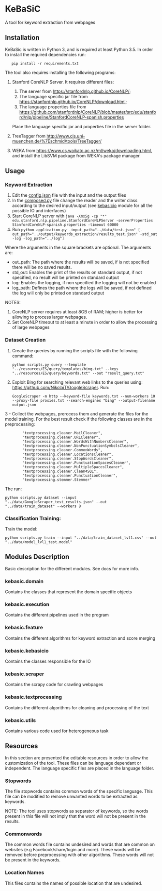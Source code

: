 # KeBaSiC
A tool for keyword extraction from webpages 

## Installation
KeBaSic is written in Python 3, and is required at least Python 3.5. In order to install the required dependencies run:

```
   pip install -r requirements.txt
```

The tool also requires installing the following programs:

1. Stanford CoreNLP Server. It requires different files:
   1. The server from <a href="https://stanfordnlp.github.io/CoreNLP/">https://stanfordnlp.github.io/CoreNLP/</a>;
   2. The language specific jar file from <a href="https://stanfordnlp.github.io/CoreNLP/download.html">https://stanfordnlp.github.io/CoreNLP/download.html</a>; 
   3. The language properties file from <a href="https://github.com/stanfordnlp/CoreNLP/blob/master/src/edu/stanford/nlp/pipeline/StanfordCoreNLP-spanish.properties">https://github.com/stanfordnlp/CoreNLP/blob/master/src/edu/stanford/nlp/pipeline/StanfordCoreNLP-spanish.properties</a>

    Place the language specific jar and properties file in the server folder.
2. TreeTagger from <a href="http://www.cis.uni-muenchen.de/%7Eschmid/tools/TreeTagger/">http://www.cis.uni-muenchen.de/%7Eschmid/tools/TreeTagger/</a>

3. WEKA from https://www.cs.waikato.ac.nz/ml/weka/downloading.html, and install the LibSVM package from WEKA's package manager.

## Usage
### Keyword Extraction
1. Edit the [config.json](kebasic/config.json) file with the input and the output files
2. In the [composed.py](kebasic/executions/composed.py) file change the reader and the writer class according to the desired input/output (see [kebasicio](kebasic.kebasicio) module for all the possible IO and interfaces)
3. Start CoreNLP server with ```java -Xmx5g -cp "*" edu.stanford.nlp.pipeline.StanfordCoreNLPServer -serverProperties StanfordCoreNLP-spanish.properties -timeout 60000```
4. Run ```python application.py -input_path="../data/test.json" [-out_path="../output/keywords_extraction/results_test.json" -std_out -log -log_path="../log"]```

Where the arguments in the square brackets are optional. The arguments are:
* out_path: The path where the results will be saved, if is not specified there will be no saved results.
* std_out: Enables the print of the results on standard output, if not specified, no result will be printed on standard output
* log: Enables the logging, if non specified the logging will not be enabled
* log_path: Defines the path where the logs will be saved, if not defined the log will only be printed on standard output

NOTES:

1. CoreNLP server requires at least 8GB of RAM; higher is better for allowing to process larger webpages.
2. Set CoreNLP timeout to at least a minute in order to allow the processing of large webpages
### Dataset Creation
1. Create the queries by running the scripts file with the following command:

    ```python scripts.py query --template "../resources/ES/query/templates/bing.txt" --keys "../resources/ES/query/keywords.txt" --out "result_query.txt"```

2. Exploit Bing for searching relevant web links to the queries using: https://github.com/NikolaiT/GoogleScraper. 
Run:

	```GoogleScraper -m http --keyword-file keywords.txt --num-workers 10 --proxy-file proxies.txt --search-engines "bing" --output-filename output.json```
	
3 - Collect the webpages, prerocess them and generate the files for the model training. For the best result check if the following classes are in the preprocessing:
      
         
            "textprocessing.cleaner.MailCleaner",
            "textprocessing.cleaner.URLCleaner",
            "textprocessing.cleaner.WordsWithNumbersCleaner",
            "textprocessing.cleaner.NonPunctuationSymbolsCleaner",
            "textprocessing.cleaner.CommonWords",
            "textprocessing.cleaner.LocationsCleaner",
            "textprocessing.cleaner.StopWordsCleaner",
            "textprocessing.cleaner.PunctuationSpacesCleaner",
            "textprocessing.cleaner.MultipleSpacesCleaner",
            "textprocessing.cleaner.Clean4SQL",
            "textprocessing.cleaner.PunctuationCleaner",
            "textprocessing.stemmer.Stemmer"
        
The run:

	python scripts.py dataset --input "../data/GoogleScraper_test_results.json" --out "../data/train_dataset" --workers 8

### Classification Training:
Train the model:

    python scripts.py train --input "../data/train_dataset_lvl1.csv" --out "../data/model_lvl1_test.model"


## Modules Description
Basic description for the different modules. See docs for more info.
### kebasic.domain
Contains the classes that represent the domain specific objects
### kebasic.execution
Contains the different pipelines used in the program
### kebasic.feature
Contains the different algorithms for keyword extraction and score merging
### kebasic.kebasicio
Contains the classes responsible for the IO 
### kebasic.scraper
Contains the scrapy code for crawling webpages
### kebasic.textprocessing
Contains the different algorithms for cleaning and processing of the text
### kebasic.utils
Contains various code used for heterogeneous task

## Resources
In this section are presented the editable resources in order to allow the customization of the tool.
These files can be language dependant or independent. The language specific files are placed in the language folder.
### Stopwords
The file stopwords contains common words of the specific language. This file can be modified to remove unwanted words to be extracted as keywords.

NOTE: The tool uses stopwords as separator of keywords, so the words present in this file will not imply that the word will not be present in the results.

### Commonwords 
The common words file contains undesired and words that are common on websites (e.g Facebook/share/login and more). These words will be removed before preprocessing with other algorithms. These words will not be present in the keywords.

### Location Names
This files contains the names of possible location that are undesired.
